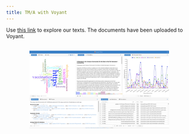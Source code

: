 ```yaml
---
title: TM/A with Voyant
---
```



Use [this link](https://voyant-tools.org/?corpus=2faa85da404d062a74f55b0103fe74b3) to explore our texts. The documents have been uploaded to Voyant.

<br>

<center><img src="/img/voyant_texts.png" alt="Screenshot of Voyant with documents loaded" width="75%"/></center>
